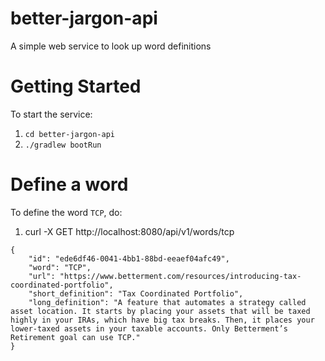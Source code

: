# better-jargon-api
A simple web service to look up word definitions

# Getting Started
To start the service:
1. `cd better-jargon-api`
2. `./gradlew bootRun`
 
# Define a word
To define the word `TCP`, do:
1. curl -X GET http://localhost:8080/api/v1/words/tcp
```
{
    "id": "ede6df46-0041-4bb1-88bd-eeaef04afc49",
    "word": "TCP",
    "url": "https://www.betterment.com/resources/introducing-tax-coordinated-portfolio",
    "short_definition": "Tax Coordinated Portfolio",
    "long_definition": "A feature that automates a strategy called asset location. It starts by placing your assets that will be taxed highly in your IRAs, which have big tax breaks. Then, it places your lower-taxed assets in your taxable accounts. Only Betterment’s Retirement goal can use TCP."
}
```


